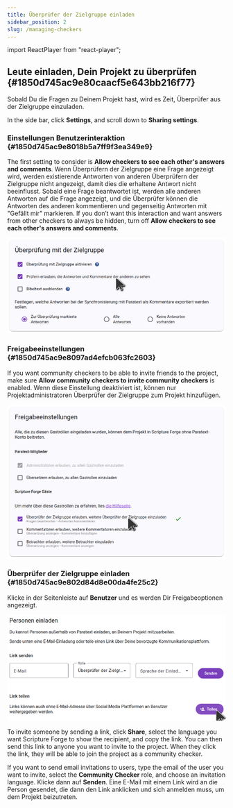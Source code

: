```yaml
---
title: Überprüfer der Zielgruppe einladen
sidebar_position: 2
slug: /managing-checkers
---
```


import ReactPlayer from "react-player";

## Leute einladen, Dein Projekt zu überprüfen {#1850d745ac9e80caacf5e643bb216f77}

<div class="player-wrapper"><ReactPlayer controls url="https://youtu.be/aBPHCF56hxA" /></div>

Sobald Du die Fragen zu Deinem Projekt hast, wird es Zeit, Überprüfer aus der Zielgruppe einzuladen.

In the side bar, click **Settings**, and scroll down to **Sharing settings**.

### Einstellungen Benutzerinteraktion {#1850d745ac9e8018b5a7ff9f3ea349e9}

The first setting to consider is **Allow checkers to see each other's answers and comments**. Wenn Überprüfern der Zielgruppe eine Frage angezeigt wird, werden existierende Antworten von anderen Überprüfern der Zielgruppe nicht angezeigt, damit dies die erhaltene Antwort nicht beeinflusst. Sobald eine Frage beantwortet ist, werden alle anderen Antworten auf die Frage angezeigt, und die Überprüfer können die Antworten des anderen kommentieren und gegenseitig Antworten mit "Gefällt mir" markieren. If you don’t want this interaction and want answers from other checkers to always be hidden, turn off **Allow checkers to see each other's answers and comments**.

![](./checking_enable_see_others_responses.png)

### Freigabeeinstellungen {#1850d745ac9e8097ad4efcb063fc2603}

If you want community checkers to be able to invite friends to the project, make sure **Allow community checkers to invite community checkers** is enabled. Wenn diese Einstellung deaktiviert ist, können nur Projektadministratoren Überprüfer der Zielgruppe zum Projekt hinzufügen.

![](./settings_sharing.png)

### Überprüfer der Zielgruppe einladen {#1850d745ac9e802d84d8e00da4fe25c2}

Klicke in der Seitenleiste auf **Benutzer** und es werden Dir Freigabeoptionen angezeigt.

![](./invite_users.png)

To invite someone by sending a link, click **Share**, select the language you want Scripture Forge to show the recipient, and copy the link. You can then send this link to anyone you want to invite to the project. When they click the link, they will be able to join the project as a community checker.

If you want to send email invitations to users, type the email of the user you want to invite, select the **Community Checker** role, and choose an invitation language. Klicke dann auf **Senden**. Eine E-Mail mit einem Link wird an die Person gesendet, die dann den Link anklicken und sich anmelden muss, um dem Projekt beizutreten.

